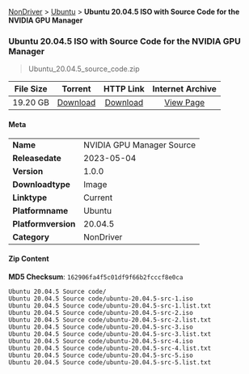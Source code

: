 
[NonDriver](/README.md)  >  [Ubuntu](/index/NonDriver/Ubuntu.md)  >  **Ubuntu 20.04.5 ISO with Source Code for the NVIDIA GPU Manager**


###    Ubuntu 20.04.5 ISO with Source Code for the NVIDIA GPU Manager

> Ubuntu_20.04.5_source_code.zip   


| **File Size** | **Torrent**  | **HTTP Link** | **Internet Archive** |
|:-------------:|:------------:|:-------------:|:--------------------:|
| 19.20 GB |  [Download](https://archive.org/download/nvgpu_Ubuntu_20.04.5_source_code.zip/nvgpu_Ubuntu_20.04.5_source_code.zip_archive.torrent)       | [Download](https://archive.org/compress/nvgpu_Ubuntu_20.04.5_source_code.zip) | [View Page](https://archive.org/details/nvgpu_Ubuntu_20.04.5_source_code.zip)       |

#### Meta

<table>
<tr><td><strong>Name</strong></td><td>NVIDIA GPU Manager Source</td></tr>
<tr><td><strong>Releasedate</strong></td><td>2023-05-04</td></tr>
<tr><td><strong>Version</strong></td><td>1.0.0</td></tr>
<tr><td><strong>Downloadtype</strong></td><td>Image</td></tr>
<tr><td><strong>Linktype</strong></td><td>Current</td></tr>
<tr><td><strong>Platformname</strong></td><td>Ubuntu</td></tr>
<tr><td><strong>Platformversion</strong></td><td>20.04.5</td></tr>
<tr><td><strong>Category</strong></td><td>NonDriver</td></tr>
</table>

#### Zip Content

**MD5 Checksum**: `162906fa4f5c01df9f66b2fcccf8e0ca`

```text
Ubuntu 20.04.5 Source code/
Ubuntu 20.04.5 Source code/ubuntu-20.04.5-src-1.iso
Ubuntu 20.04.5 Source code/ubuntu-20.04.5-src-1.list.txt
Ubuntu 20.04.5 Source code/ubuntu-20.04.5-src-2.iso
Ubuntu 20.04.5 Source code/ubuntu-20.04.5-src-2.list.txt
Ubuntu 20.04.5 Source code/ubuntu-20.04.5-src-3.iso
Ubuntu 20.04.5 Source code/ubuntu-20.04.5-src-3.list.txt
Ubuntu 20.04.5 Source code/ubuntu-20.04.5-src-4.iso
Ubuntu 20.04.5 Source code/ubuntu-20.04.5-src-4.list.txt
Ubuntu 20.04.5 Source code/ubuntu-20.04.5-src-5.iso
Ubuntu 20.04.5 Source code/ubuntu-20.04.5-src-5.list.txt
```